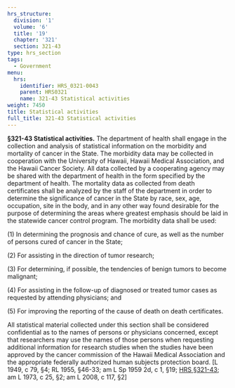 ```yaml
---
hrs_structure:
  division: '1'
  volume: '6'
  title: '19'
  chapter: '321'
  section: 321-43
type: hrs_section
tags:
  - Government
menu:
  hrs:
    identifier: HRS_0321-0043
    parent: HRS0321
    name: 321-43 Statistical activities
weight: 7450
title: Statistical activities
full_title: 321-43 Statistical activities
---
```

**§321-43 Statistical activities.** The department of health shall engage in the collection and analysis of statistical information on the morbidity and mortality of cancer in the State. The morbidity data may be collected in cooperation with the University of Hawaii, Hawaii Medical Association, and the Hawaii Cancer Society. All data collected by a cooperating agency may be shared with the department of health in the form specified by the department of health. The mortality data as collected from death certificates shall be analyzed by the staff of the department in order to determine the significance of cancer in the State by race, sex, age, occupation, site in the body, and in any other way found desirable for the purpose of determining the areas where greatest emphasis should be laid in the statewide cancer control program. The morbidity data shall be used:

(1) In determining the prognosis and chance of cure, as well as the number of persons cured of cancer in the State;

(2) For assisting in the direction of tumor research;

(3) For determining, if possible, the tendencies of benign tumors to become malignant;

(4) For assisting in the follow-up of diagnosed or treated tumor cases as requested by attending physicians; and

(5) For improving the reporting of the cause of death on death certificates.

All statistical material collected under this section shall be considered confidential as to the names of persons or physicians concerned, except that researchers may use the names of those persons when requesting additional information for research studies when the studies have been approved by the cancer commission of the Hawaii Medical Association and the appropriate federally authorized human subjects protection board. [L 1949, c 79, §4; RL 1955, §46-33; am L Sp 1959 2d, c 1, §19; [HRS §321-43](/title-19/chapter-321/section-321-43/); am L 1973, c 25, §2; am L 2008, c 117, §2]